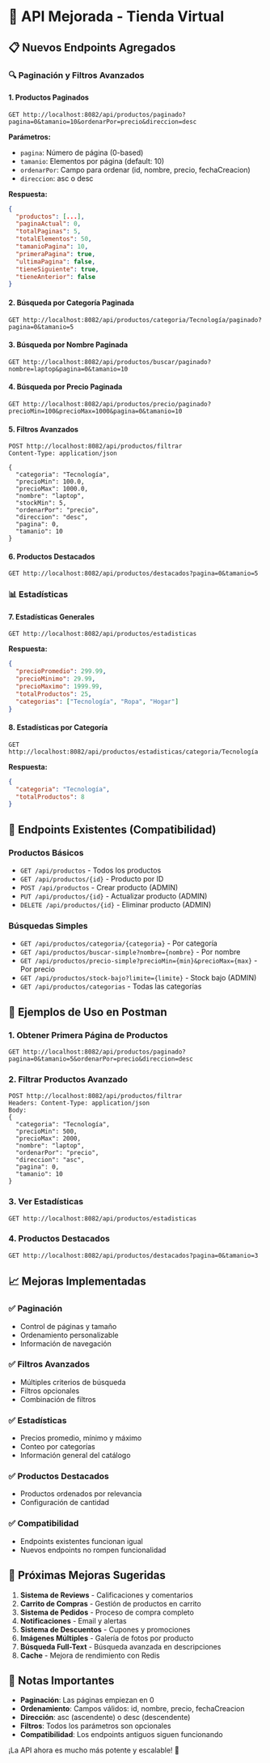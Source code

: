 # 🚀 API Mejorada - Tienda Virtual

## 📋 **Nuevos Endpoints Agregados**

### **🔍 Paginación y Filtros Avanzados**

#### **1. Productos Paginados**
```http
GET http://localhost:8082/api/productos/paginado?pagina=0&tamanio=10&ordenarPor=precio&direccion=desc
```

**Parámetros:**
- `pagina`: Número de página (0-based)
- `tamanio`: Elementos por página (default: 10)
- `ordenarPor`: Campo para ordenar (id, nombre, precio, fechaCreacion)
- `direccion`: asc o desc

**Respuesta:**
```json
{
  "productos": [...],
  "paginaActual": 0,
  "totalPaginas": 5,
  "totalElementos": 50,
  "tamanioPagina": 10,
  "primeraPagina": true,
  "ultimaPagina": false,
  "tieneSiguiente": true,
  "tieneAnterior": false
}
```

#### **2. Búsqueda por Categoría Paginada**
```http
GET http://localhost:8082/api/productos/categoria/Tecnología/paginado?pagina=0&tamanio=5
```

#### **3. Búsqueda por Nombre Paginada**
```http
GET http://localhost:8082/api/productos/buscar/paginado?nombre=laptop&pagina=0&tamanio=10
```

#### **4. Búsqueda por Precio Paginada**
```http
GET http://localhost:8082/api/productos/precio/paginado?precioMin=100&precioMax=1000&pagina=0&tamanio=10
```

#### **5. Filtros Avanzados**
```http
POST http://localhost:8082/api/productos/filtrar
Content-Type: application/json

{
  "categoria": "Tecnología",
  "precioMin": 100.0,
  "precioMax": 1000.0,
  "nombre": "laptop",
  "stockMin": 5,
  "ordenarPor": "precio",
  "direccion": "desc",
  "pagina": 0,
  "tamanio": 10
}
```

#### **6. Productos Destacados**
```http
GET http://localhost:8082/api/productos/destacados?pagina=0&tamanio=5
```

### **📊 Estadísticas**

#### **7. Estadísticas Generales**
```http
GET http://localhost:8082/api/productos/estadisticas
```

**Respuesta:**
```json
{
  "precioPromedio": 299.99,
  "precioMinimo": 29.99,
  "precioMaximo": 1999.99,
  "totalProductos": 25,
  "categorias": ["Tecnología", "Ropa", "Hogar"]
}
```

#### **8. Estadísticas por Categoría**
```http
GET http://localhost:8082/api/productos/estadisticas/categoria/Tecnología
```

**Respuesta:**
```json
{
  "categoria": "Tecnología",
  "totalProductos": 8
}
```

## 🔧 **Endpoints Existentes (Compatibilidad)**

### **Productos Básicos**
- `GET /api/productos` - Todos los productos
- `GET /api/productos/{id}` - Producto por ID
- `POST /api/productos` - Crear producto (ADMIN)
- `PUT /api/productos/{id}` - Actualizar producto (ADMIN)
- `DELETE /api/productos/{id}` - Eliminar producto (ADMIN)

### **Búsquedas Simples**
- `GET /api/productos/categoria/{categoria}` - Por categoría
- `GET /api/productos/buscar-simple?nombre={nombre}` - Por nombre
- `GET /api/productos/precio-simple?precioMin={min}&precioMax={max}` - Por precio
- `GET /api/productos/stock-bajo?limite={limite}` - Stock bajo (ADMIN)
- `GET /api/productos/categorias` - Todas las categorías

## 🧪 **Ejemplos de Uso en Postman**

### **1. Obtener Primera Página de Productos**
```
GET http://localhost:8082/api/productos/paginado?pagina=0&tamanio=5&ordenarPor=precio&direccion=desc
```

### **2. Filtrar Productos Avanzado**
```
POST http://localhost:8082/api/productos/filtrar
Headers: Content-Type: application/json
Body:
{
  "categoria": "Tecnología",
  "precioMin": 500,
  "precioMax": 2000,
  "nombre": "laptop",
  "ordenarPor": "precio",
  "direccion": "asc",
  "pagina": 0,
  "tamanio": 10
}
```

### **3. Ver Estadísticas**
```
GET http://localhost:8082/api/productos/estadisticas
```

### **4. Productos Destacados**
```
GET http://localhost:8082/api/productos/destacados?pagina=0&tamanio=3
```

## 📈 **Mejoras Implementadas**

### **✅ Paginación**
- Control de páginas y tamaño
- Ordenamiento personalizable
- Información de navegación

### **✅ Filtros Avanzados**
- Múltiples criterios de búsqueda
- Filtros opcionales
- Combinación de filtros

### **✅ Estadísticas**
- Precios promedio, mínimo y máximo
- Conteo por categorías
- Información general del catálogo

### **✅ Productos Destacados**
- Productos ordenados por relevancia
- Configuración de cantidad

### **✅ Compatibilidad**
- Endpoints existentes funcionan igual
- Nuevos endpoints no rompen funcionalidad

## 🚀 **Próximas Mejoras Sugeridas**

1. **Sistema de Reviews** - Calificaciones y comentarios
2. **Carrito de Compras** - Gestión de productos en carrito
3. **Sistema de Pedidos** - Proceso de compra completo
4. **Notificaciones** - Email y alertas
5. **Sistema de Descuentos** - Cupones y promociones
6. **Imágenes Múltiples** - Galería de fotos por producto
7. **Búsqueda Full-Text** - Búsqueda avanzada en descripciones
8. **Cache** - Mejora de rendimiento con Redis

## 📝 **Notas Importantes**

- **Paginación**: Las páginas empiezan en 0
- **Ordenamiento**: Campos válidos: id, nombre, precio, fechaCreacion
- **Dirección**: asc (ascendente) o desc (descendente)
- **Filtros**: Todos los parámetros son opcionales
- **Compatibilidad**: Los endpoints antiguos siguen funcionando

¡La API ahora es mucho más potente y escalable! 🎉 